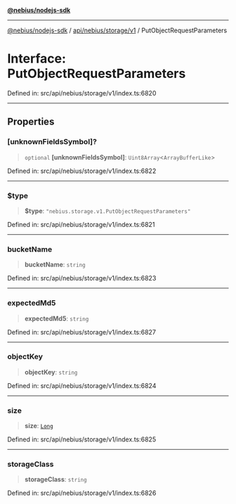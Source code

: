 [**@nebius/nodejs-sdk**](../../../../../README.md)

***

[@nebius/nodejs-sdk](../../../../../README.md) / [api/nebius/storage/v1](../README.md) / PutObjectRequestParameters

# Interface: PutObjectRequestParameters

Defined in: src/api/nebius/storage/v1/index.ts:6820

----------------------------------------

## Properties

### \[unknownFieldsSymbol\]?

> `optional` **\[unknownFieldsSymbol\]**: `Uint8Array`\<`ArrayBufferLike`\>

Defined in: src/api/nebius/storage/v1/index.ts:6822

***

### $type

> **$type**: `"nebius.storage.v1.PutObjectRequestParameters"`

Defined in: src/api/nebius/storage/v1/index.ts:6821

***

### bucketName

> **bucketName**: `string`

Defined in: src/api/nebius/storage/v1/index.ts:6823

***

### expectedMd5

> **expectedMd5**: `string`

Defined in: src/api/nebius/storage/v1/index.ts:6827

***

### objectKey

> **objectKey**: `string`

Defined in: src/api/nebius/storage/v1/index.ts:6824

***

### size

> **size**: [`Long`](../../../../../runtime/protos/core/classes/Long.md)

Defined in: src/api/nebius/storage/v1/index.ts:6825

***

### storageClass

> **storageClass**: `string`

Defined in: src/api/nebius/storage/v1/index.ts:6826
